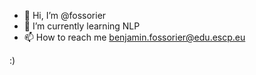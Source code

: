 - 👋 Hi, I’m @fossorier
- 🌱 I’m currently learning NLP
- 📫 How to reach me benjamin.fossorier@edu.escp.eu

:) 

<!---
fossorier/fossorier is a ✨ special ✨ repository because its `README.md` (this file) appears on your GitHub profile.
You can click the Preview link to take a look at your changes.
--->
